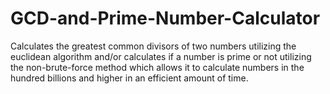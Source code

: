 # GCD-and-Prime-Number-Calculator
Calculates the greatest common divisors of two numbers utilizing the euclidean algorithm and/or calculates if a number is prime or not utilizing the non-brute-force method which allows it to calculate numbers in the hundred billions and higher in an efficient amount of time.
